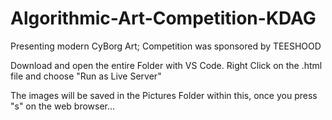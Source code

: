 # Algorithmic-Art-Competition-KDAG
Presenting modern CyBorg Art; Competition was sponsored by TEESHOOD

Download and open the entire Folder with VS Code. Right Click on the .html file and choose "Run as Live Server"

The images will be saved in the Pictures Folder within this, once you press "s" on the web browser...
